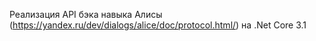 Реализация API бэка навыка Алисы (https://yandex.ru/dev/dialogs/alice/doc/protocol.html/) на .Net Core 3.1

